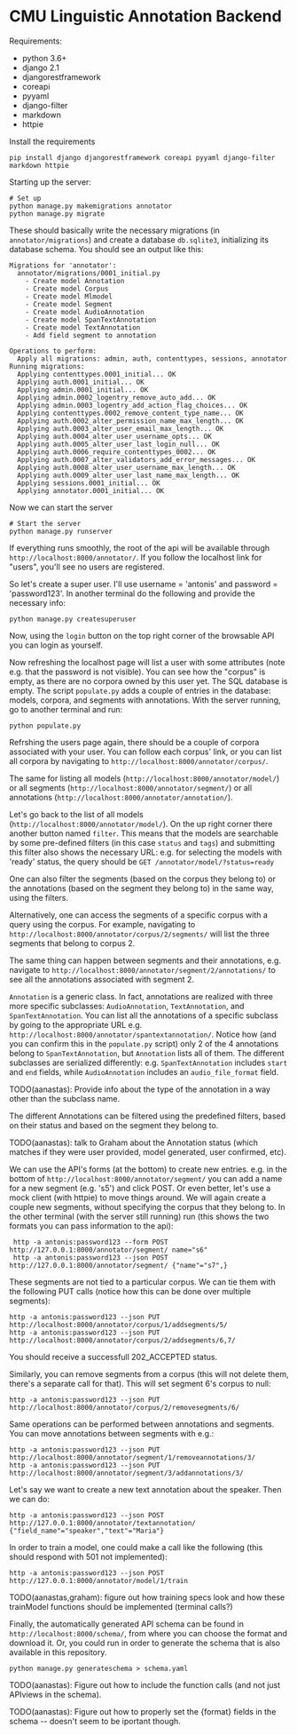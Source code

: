 # CMU Linguistic Annotation Backend

Requirements:
* python 3.6+
* django 2.1
* djangorestframework
* coreapi
* pyyaml
* django-filter
* markdown
* httpie

Install the requirements
~~~~
pip install django djangorestframework coreapi pyyaml django-filter markdown httpie
~~~~

Starting up the server:

~~~~
# Set up
python manage.py makemigrations annotator
python manage.py migrate
~~~~

These should basically write the necessary migrations (in `annotator/migrations`) and create a database `db.sqlite3`, initializing its database schema. You should see an output like this:
~~~~
Migrations for 'annotator':
  annotator/migrations/0001_initial.py
    - Create model Annotation
    - Create model Corpus
    - Create model Mlmodel
    - Create model Segment
    - Create model AudioAnnotation
    - Create model SpanTextAnnotation
    - Create model TextAnnotation
    - Add field segment to annotation

Operations to perform:
  Apply all migrations: admin, auth, contenttypes, sessions, annotator
Running migrations:
  Applying contenttypes.0001_initial... OK
  Applying auth.0001_initial... OK
  Applying admin.0001_initial... OK
  Applying admin.0002_logentry_remove_auto_add... OK
  Applying admin.0003_logentry_add_action_flag_choices... OK
  Applying contenttypes.0002_remove_content_type_name... OK
  Applying auth.0002_alter_permission_name_max_length... OK
  Applying auth.0003_alter_user_email_max_length... OK
  Applying auth.0004_alter_user_username_opts... OK
  Applying auth.0005_alter_user_last_login_null... OK
  Applying auth.0006_require_contenttypes_0002... OK
  Applying auth.0007_alter_validators_add_error_messages... OK
  Applying auth.0008_alter_user_username_max_length... OK
  Applying auth.0009_alter_user_last_name_max_length... OK
  Applying sessions.0001_initial... OK
  Applying annotator.0001_initial... OK
~~~~

Now we can start the server
~~~~
# Start the server
python manage.py runserver
~~~~

If everything runs smoothly, the root of the api will be available through `http://localhost:8000/annotator/`.
If you follow the localhost link for "users", you'll see no users are registered. 

So let's create a super user. I'll use username = 'antonis' and password = 'password123'.
In another terminal do the following and provide the necessary info:
~~~~
python manage.py createsuperuser
~~~~
Now, using the `login` button on the top right corner of the browsable API you can login as yourself.

Now refreshing the localhost page will list a user with some attributes (note e.g. that the password is not visible).
You can see how the "corpus" is empty, as there are no corpora owned by this user yet. The SQL database is empty.
The script `populate.py` adds a couple of entries in the database: models, corpora, and segments with annotations.
With the server running, go to another terminal and run:
~~~~
python populate.py 
~~~~

Refrshing the users page again, there should be a couple of corpora associated with your user.
You can follow each corpus' link, or you can list all corpora by navigating to `http://localhost:8000/annotator/corpus/`.

The same for listing all models (`http://localhost:8000/annotator/model/`) or all segments (`http://localhost:8000/annotator/segment/`) or all annotations (`http://localhost:8000/annotator/annotation/`).

Let's go back to the list of all models (`http://localhost:8000/annotator/model/`). On the up right corner there another button named `filter`.
This means that the models are searchable by some pre-defined filters (in this case `status` and `tags`) and submitting this filter also shows
the necessary URL: e.g. for selecting the models with 'ready' status, the query should be `GET /annotator/model/?status=ready`

One can also filter the segments (based on the corpus they belong to) or the annotations (based on the segment they belong to) in the same way, using the filters.

Alternatively, one can access the segments of a specific corpus with a query using the corpus. For example, navigating to `http://localhost:8000/annotator/corpus/2/segments/`
will list the three segments that belong to corpus 2.

The same thing can happen between segments and their annotations, e.g. navigate to `http://localhost:8000/annotator/segment/2/annotations/` to see all the annotations
associated with segment 2.

`Annotation` is a generic class. In fact, annotations are realized with three more specific subclasses: `AudioAnnotation`, `TextAnnotation`, and `SpanTextAnnotation`.
You can list all the annotations of a specific subclass by going to the appropriate URL e.g. `http://localhost:8000/annotator/spantextannotation/`.
Notice how (and you can confirm this in the `populate.py` script) only 2 of the 4 annotations belong to `SpanTextAnnotation`, but `Annotation` lists all of them.
The different subclasses are serialized differently: e.g. `SpanTextAnnotation` includes `start` and `end` fields, while `AudioAnnotation` includes an `audio_file_format` field.

TODO(aanastas): Provide info about the type of the annotation in a way other than the subclass name.

The different Annotations can be filtered using the predefined filters, based on their status and based on the segment they belong to.

TODO(aanastas): talk to Graham about the Annotation status (which matches if they were user provided, model generated, user confirmed, etc).

We can use the API's forms (at the bottom) to create new entries. e.g. in the bottom of `http://localhost:8000/annotator/segment/` you can add a name for a new segment (e.g. 's5') and click POST. Or even better, let's use a mock client (with httpie) to move things around. We will again create a couple new segments, without specifying the corpus that they belong to. In the other terminal (with the server still running) run (this shows the two formats you can pass information to the api):
```
 http -a antonis:password123 --form POST http://127.0.0.1:8000/annotator/segment/ name="s6"
 http -a antonis:password123 --json POST http://127.0.0.1:8000/annotator/segment/ {"name"="s7",}
 ```

These segments are not tied to a particular corpus. We can tie them with the following PUT calls (notice how this can be done over multiple segments):
```
http -a antonis:password123 --json PUT http://localhost:8000/annotator/corpus/1/addsegments/5/
http -a antonis:password123 --json PUT http://localhost:8000/annotator/corpus/2/addsegments/6,7/
```
You should receive a successfull 202_ACCEPTED status.

Similarly, you can remove segments from a corpus (this will not delete them, there's a separate call for that). This will set segment 6's corpus to null:
~~~~
http -a antonis:password123 --json PUT http://localhost:8000/annotator/corpus/2/removesegments/6/
~~~~

Same operations can be performed between annotations and segments. You can move annotations between segments with e.g.:
```
http -a antonis:password123 --json PUT http://localhost:8000/annotator/segment/1/removeannotations/3/
http -a antonis:password123 --json PUT http://localhost:8000/annotator/segment/3/addannotations/3/
```


Let's say we want to create a new text annotation about the speaker. Then we can do:
~~~~
http -a antonis:password123 --json POST http://127.0.0.1:8000/annotator/textannotation/ {"field_name"="speaker","text"="Maria"}
~~~~

In order to train a model, one could make a call like the following (this should respond with 501 not implemented):
~~~~
http -a antonis:password123 --json POST http://127.0.0.1:8000/annotator/model/1/train
~~~~
TODO(aanastas,graham): figure out how training specs look and how these trainModel functions should be implemented (terminal calls?)

Finally, the automatically generated API schema can be found in `http://localhost:8000/schema/`, from where you can choose the format and download it.
Or, you could run in order to generate the schema that is also available in this repository.
~~~~
python manage.py generateschema > schema.yaml
~~~~

TODO(aanastas): Figure out how to include the function calls (and not just APIviews in the schema).

TODO(aanastas): Figure out how to properly set the {format} fields in the schema -- doesn't seem to be iportant though.



